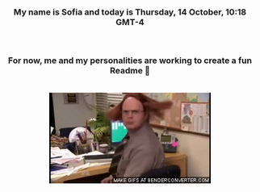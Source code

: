 


<div align="center">
<h3 >My name is Sofia and today is Thursday, 14 October, 10:18 GMT-4</h3><br>
<h3 >For now, me and my personalities are working to create a fun Readme 👋
</h3><br>
<img src='img/dwight.gif' alt='working...'/>
</div>
